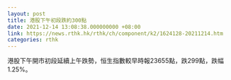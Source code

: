 ```yaml
---
layout: post
title: 港股下午初段跌約300點
date: 2021-12-14 13:08:38.000000000 +08:00
link: https://news.rthk.hk/rthk/ch/component/k2/1624128-20211214.htm
categories: rthk
---
```


港股下午開市初段延續上午跌勢，恒生指數較早時報23655點，跌299點，跌幅1.25%。
